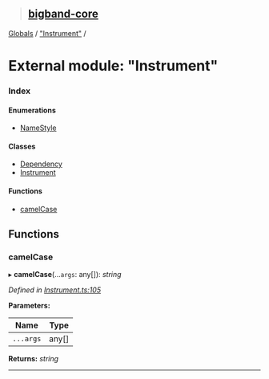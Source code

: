 > ## [bigband-core](../README.md)

[Globals](../globals.md) / ["Instrument"](_instrument_.md) /

# External module: "Instrument"

### Index

#### Enumerations

* [NameStyle](../enums/_instrument_.namestyle.md)

#### Classes

* [Dependency](../classes/_instrument_.dependency.md)
* [Instrument](../classes/_instrument_.instrument.md)

#### Functions

* [camelCase](_instrument_.md#camelcase)

## Functions

###  camelCase

▸ **camelCase**(...`args`: any[]): *string*

*Defined in [Instrument.ts:105](https://github.com/imaman/bigband/blob/6553ebb/packages/core/src/Instrument.ts#L105)*

**Parameters:**

Name | Type |
------ | ------ |
`...args` | any[] |

**Returns:** *string*

___
